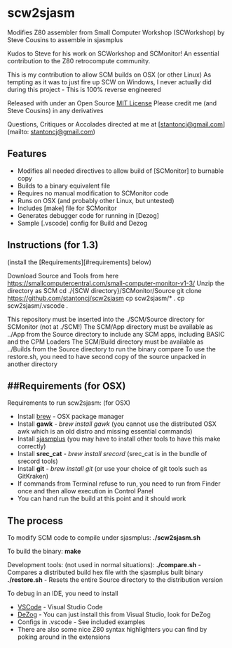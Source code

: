scw2sjasm
=========

Modifies Z80 assembler from Small Computer Workshop (SCWorkshop) by Steve Cousins to assemble in sjasmplus

Kudos to Steve for his work on SCWorkshop and SCMonitor!  An essential contribution to the Z80 retrocompute community.

This is my contribution to allow SCM builds on OSX (or other Linux)
As tempting as it was to just fire up SCW on Windows, I never actually did during this project - This is 100% reverse engineered

Released with under an Open Source [MIT License](https://github.com/stantoncj/scw2sjasm/blob/main/LICENSE.md)
Please credit me (and Steve Cousins) in any derivatives

Questions, Critiques or Accolades directed at me at [stantoncj@gmail.com](mailto: stantoncj@gmail.com)

Features
--------
* Modifies all needed directives to allow build of [SCMonitor] to burnable copy
* Builds to a binary equivalent file
* Requires no manual modification to SCMonitor code
* Runs on OSX (and probably other Linux, but untested)
* Includes [make] file for SCMonitor
* Generates debugger code for running in [Dezog]
* Sample [.vscode] config for Build and Dezog

Instructions (for 1.3)
------------
(install the [Requirements][#requirements] below)

Download Source and Tools from here https://smallcomputercentral.com/small-computer-monitor-v1-3/
Unzip the directory as SCM
cd ./{SCW directory}/SCMonitor/Source
git clone https://github.com/stantoncj/scw2sjasm
cp scw2sjasm/* .
cp scw2sjasm/.vscode .

This repository must be inserted into the ./SCM/Source directory for SCMonitor (not at ./SCM!)
The SCM/App directory must be available as ../App from the Source directory to include any SCM apps, including BASIC and the CPM Loaders
The SCM/Build directory  must be available as ../Builds from the Source directory to run the binary compare
To use the restore.sh, you need to have second copy of the source unpacked in another directory

##Requirements (for OSX)
----------------------
Requirements to run scw2sjasm: (for OSX)
* Install [brew](https://brew.sh/) - OSX package manager
* Install __gawk__ - _brew install gawk_ (you cannot use the distributed OSX awk which is an old distro and missing essential commands)
* Install [sjasmplus](https://github.com/z00m128/sjasmplus/blob/master/INSTALL.md) (you may have to install other tools to have this make correctly)
* Install __srec_cat__ - _brew install srecord_ (srec_cat is in the bundle of srecord tools)
* Install __git__ - _brew install git_ (or use your choice of git tools such as GitKraken)
* If commands from Terminal refuse to run, you need to run from Finder once and then allow execution in Control Panel
* You can hand run the build at this point and it should work

The process
-----------
To modify SCM code to compile under sjasmplus:
__./scw2sjasm.sh__

To build the binary:
__make__

Development tools: (not used in normal situations):
__./compare.sh__ - Compares a distributed build hex file with the sjasmplus built binary
__./restore.sh__ - Resets the entire Source directory to the distribution version

To debug in an IDE, you need to install
* [VSCode](https://code.visualstudio.com/docs/setup/mac) - Visual Studio Code
* [DeZog](https://github.com/maziac/DeZog/) - You can just install this from Visual Studio, look for DeZog
* Configs in .vscode - See included examples
* There are also some nice Z80 syntax highlighters you can find by poking around in the extensions



